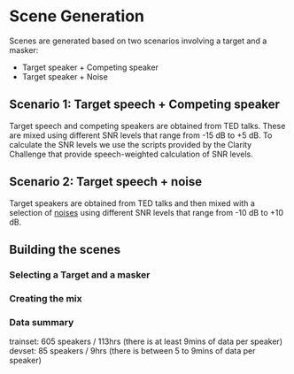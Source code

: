 # Scene Generation

Scenes are generated based on two scenarios involving a target and a masker:

* Target speaker + Competing speaker
* Target speaker + Noise

## Scenario 1: Target speech + Competing speaker

Target speech and competing speakers are obtained from TED talks. 
These are mixed using different SNR levels that range from -15 dB to +5 dB. 
To calculate the SNR levels we use the scripts provided by the Clarity Challenge that provide speech-weighted calculation of SNR levels. 

## Scenario 2: Target speech + noise

Target speakers are obtained from TED talks and then mixed with a selection of [noises](https://challenge.cogmhear.org/#/challenge-data/data-spec) using different SNR levels that range from -10 dB to +10 dB. 

## Building the scenes



### Selecting a Target and a masker


### Creating the mix


### Data summary

trainset: 
605 speakers / 113hrs (there is at least 9mins of data per speaker)
devset: 
85 speakers / 9hrs (there is between 5 to 9mins of data per speaker)

